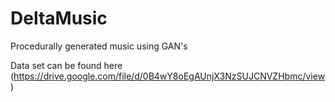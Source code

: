 # DeltaMusic
Procedurally generated music using GAN's

Data set can be found here (https://drive.google.com/file/d/0B4wY8oEgAUnjX3NzSUJCNVZHbmc/view)
